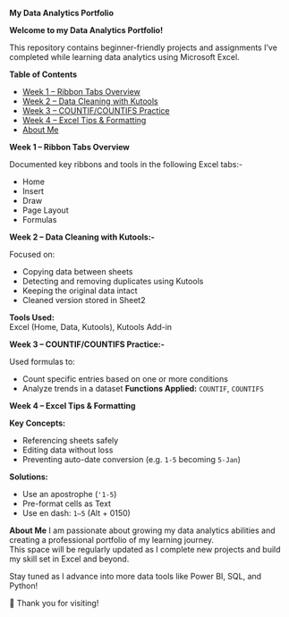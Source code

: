**My Data Analytics Portfolio**

**Welcome to my Data Analytics Portfolio!**

This repository contains beginner-friendly projects and assignments I’ve completed while learning data analytics using Microsoft Excel.

**Table of Contents**
- [Week 1 – Ribbon Tabs Overview](#week-1--ribbon-tabs-overview)
- [Week 2 – Data Cleaning with Kutools](#week-2--data-cleaning-with-kutools)
- [Week 3 – COUNTIF/COUNTIFS Practice](#week-3--countifcountifs-practice)
- [Week 4 – Excel Tips & Formatting](#week-4--excel-tips--formatting)
- [About Me](#about-me)

**Week 1 – Ribbon Tabs Overview**

Documented key ribbons and tools in the following Excel tabs:-
- Home
- Insert
- Draw
- Page Layout
- Formulas

**Week 2 – Data Cleaning with Kutools:-**

Focused on:
- Copying data between sheets
- Detecting and removing duplicates using Kutools
- Keeping the original data intact
- Cleaned version stored in Sheet2
  
**Tools Used:**  
Excel (Home, Data, Kutools), Kutools Add-in

**Week 3 – COUNTIF/COUNTIFS Practice:-**

Used formulas to:
- Count specific entries based on one or more conditions
- Analyze trends in a dataset
**Functions Applied:** `COUNTIF`, `COUNTIFS`
  
**Week 4 – Excel Tips & Formatting**

**Key Concepts:**
- Referencing sheets safely
- Editing data without loss
- Preventing auto-date conversion (e.g. `1-5` becoming `5-Jan`)
  
**Solutions:**
- Use an apostrophe (`'1-5`) 
- Pre-format cells as Text
- Use en dash: `1–5` (Alt + 0150)

**About Me**
I am passionate about growing my data analytics abilities and creating a professional portfolio of my learning journey.  
This space will be regularly updated as I complete new projects and build my skill set in Excel and beyond.

Stay tuned as I advance into more data tools like Power BI, SQL, and Python!

📌 Thank you for visiting!
